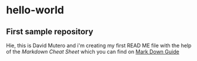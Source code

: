 # **hello-world**
## First sample repository

Hie, this is David Mutero and i'm creating my first READ ME file with the help of the *Markdown Cheat Sheet* which you can find on [Mark Down Guide](https://www.markdownguide.org/cheat-sheet/) 
